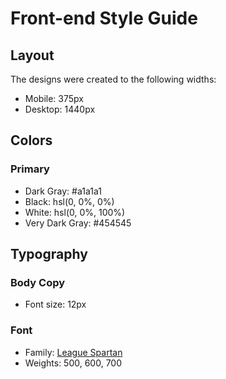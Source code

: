 # Front-end Style Guide

## Layout

The designs were created to the following widths:

- Mobile: 375px
- Desktop: 1440px

## Colors

### Primary

- Dark Gray: #a1a1a1
- Black: hsl(0, 0%, 0%)
- White: hsl(0, 0%, 100%)
- Very Dark Gray: #454545

## Typography

### Body Copy

- Font size: 12px

### Font

- Family: [League Spartan](https://fonts.google.com/specimen/League+Spartan)
- Weights: 500, 600, 700
